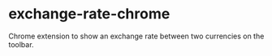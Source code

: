 # exchange-rate-chrome
Chrome extension to show an exchange rate between two currencies on the toolbar.
